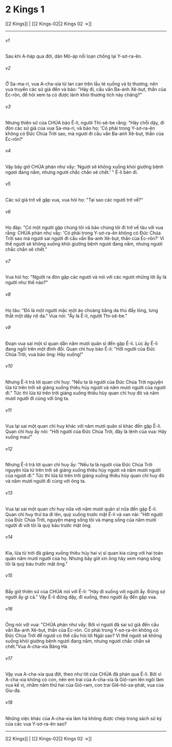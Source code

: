 # 2 Kings 1

[[2 Kings]] | [[2 Kings-02|2 Kings 02 →]]
***



###### v1 
Sau khi A-háp qua đời, dân Mô-áp nổi loạn chống lại Y-sơ-ra-ên. 

###### v2 
Ở Sa-ma-ri, vua A-cha-xia từ lan can trên lầu té xuống và bị thương; nên vua truyền các sứ giả đến và bảo: "Hãy đi, cầu vấn Ba-anh Xê-bụt, thần của Éc-rôn, để hỏi xem ta có được lành khỏi thương tích này chăng?" 

###### v3 
Nhưng thiên sứ của CHÚA bảo Ê-li, người Thi-sê-be rằng: "Hãy chỗi dậy, đi đón các sứ giả của vua Sa-ma-ri, và bảo họ: 'Có phải trong Y-sơ-ra-ên không có Đức Chúa Trời sao, mà ngươi đi cầu vấn Ba-anh Xê-bụt, thần của Éc-rôn?' 

###### v4 
Vậy bây giờ CHÚA phán như vầy: 'Ngươi sẽ không xuống khỏi giường bệnh ngươi đang nằm, nhưng ngươi chắc chắn sẽ chết.' " Ê-li bèn đi. 

###### v5 
Các sứ giả trở về gặp vua, vua hỏi họ: "Tại sao các ngươi trở về?" 

###### v6 
Họ đáp: "Có một người gặp chúng tôi và bảo chúng tôi đi trở về tâu với vua rằng: CHÚA phán như vầy: 'Có phải trong Y-sơ-ra-ên không có Đức Chúa Trời sao mà ngươi sai người đi cầu vấn Ba-anh Xê-bụt, thần của Éc-rôn?' Vì thế ngươi sẽ không xuống khỏi giường bệnh ngươi đang nằm, nhưng ngươi chắc chắn sẽ chết." 

###### v7 
Vua hỏi họ: "Người ra đón gặp các ngươi và nói với các ngươi những lời ấy là người như thế nào?" 

###### v8 
Họ tâu: "Đó là một người mặc một áo choàng bằng da thú đầy lông, lưng thắt một dây nịt da." Vua nói: "Ấy là Ê-li, người Thi-sê-be." 

###### v9 
Đoạn vua sai một sĩ quan dẫn năm mươi quân sĩ đến gặp Ê-li. Lúc ấy Ê-li đang ngồi trên một đỉnh đồi. Quan chỉ huy bảo Ê-li: "Hỡi người của Đức Chúa Trời, vua bảo ông: Hãy xuống!" 

###### v10 
Nhưng Ê-li trả lời quan chỉ huy: "Nếu ta là người của Đức Chúa Trời nguyện lửa từ trên trời sẽ giáng xuống thiêu hủy ngươi và năm mươi người của ngươi đi." Tức thì lửa từ trên trời giáng xuống thiêu hủy quan chỉ huy đó và năm mươi người đi cùng với ông ta. 

###### v11 
Vua lại sai một quan chỉ huy khác với năm mươi quân sĩ khác đến gặp Ê-li. Quan chỉ huy ấy nói: "Hỡi người của Đức Chúa Trời, đây là lệnh của vua: Hãy xuống mau!" 

###### v12 
Nhưng Ê-li trả lời quan chỉ huy ấy: "Nếu ta là người của Đức Chúa Trời nguyện lửa từ trên trời sẽ giáng xuống thiêu hủy ngươi và năm mươi người của ngươi đi." Tức thì lửa từ trên trời giáng xuống thiêu hủy quan chỉ huy đó và năm mươi người đi cùng với ông ta. 

###### v13 
Vua lại sai một quan chỉ huy nữa với năm mươi quân sĩ nữa đến gặp Ê-li. Quan chỉ huy thứ ba đi lên, quỳ xuống trước mặt Ê-li và van nài: "Hỡi người của Đức Chúa Trời, nguyện mạng sống tôi và mạng sống của năm mươi người đi với tôi là quý báu trước mặt ông. 

###### v14 
Kìa, lửa từ trời đã giáng xuống thiêu hủy hai vị sĩ quan kia cùng với hai toán quân năm mươi người của họ. Nhưng bây giờ xin ông hãy xem mạng sống tôi là quý báu trước mặt ông." 

###### v15 
Bấy giờ thiên sứ của CHÚA nói với Ê-li: "Hãy đi xuống với người ấy. Đừng sợ người ấy gì cả." Vậy Ê-li đứng dậy, đi xuống, theo người ấy đến gặp vua. 

###### v16 
Ông nói với vua: "CHÚA phán như vầy: Bởi vì ngươi đã sai sứ giả đến cầu vấn Ba-anh Xê-bụt, thần của Éc-rôn. Có phải trong Y-sơ-ra-ên không có Đức Chúa Trời để ngươi có thể cầu hỏi lời Ngài sao? Vì thế ngươi sẽ không xuống khỏi giường bệnh ngươi đang nằm, nhưng ngươi chắc chắn sẽ chết."Vua A-cha-xia Băng Hà 

###### v17 
Vậy vua A-cha-xia qua đời, theo như lời của CHÚA đã phán qua Ê-li. Bởi vì A-cha-xia không có con, nên em trai của A-cha-xia là Giô-ram lên ngôi làm vua kế vị, nhằm năm thứ hai của Giô-ram, con trai Giê-hô-sa-phát, vua của Giu-đa. 

###### v18 
Những việc khác của A-cha-xia làm há không được chép trong sách sử ký của các vua Y-sơ-ra-ên sao?

***
[[2 Kings]] | [[2 Kings-02|2 Kings 02 →]]
